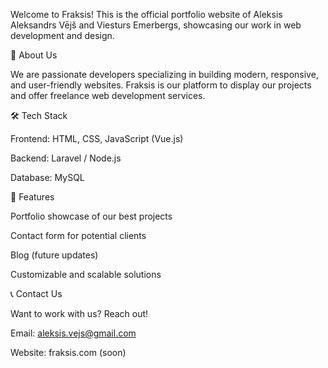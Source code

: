 Welcome to Fraksis! This is the official portfolio website of Aleksis Aleksandrs Vējš and Viesturs Emerbergs, showcasing our work in web development and design.

🚀 About Us

We are passionate developers specializing in building modern, responsive, and user-friendly websites. Fraksis is our platform to display our projects and offer freelance web development services.

🛠️ Tech Stack

Frontend: HTML, CSS, JavaScript (Vue.js)

Backend: Laravel / Node.js

Database: MySQL

📂 Features

Portfolio showcase of our best projects

Contact form for potential clients

Blog (future updates)

Customizable and scalable solutions

📞 Contact Us

Want to work with us? Reach out!

Email: aleksis.vejs@gmail.com

Website: fraksis.com (soon)
